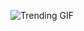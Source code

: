 
<!-- GIF_SECTION -->
![Trending GIF](https://media2.giphy.com/media/v1.Y2lkPThiYjIxNzcyNGJzZzVkenYyZHN2Z3FnZzhxem11cDZpaHQ5NmMzMHA0bXc0eDh5MyZlcD12MV9naWZzX3NlYXJjaCZjdD1n/p4NLw3I4U0idi/giphy.gif)
<!-- END_GIF_SECTION -->
